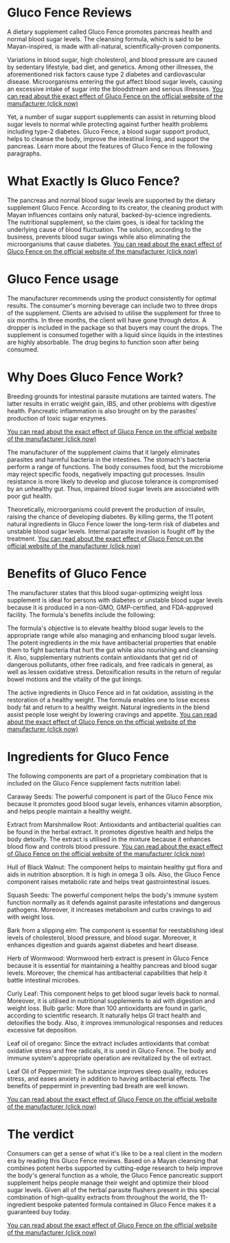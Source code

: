 # Gluco Fence Reviews

A dietary supplement called Gluco Fence promotes pancreas health and normal blood sugar levels. The cleansing formula, which is said to be Mayan-inspired, is made with all-natural, scientifically-proven components.

Variations in blood sugar, high cholesterol, and blood pressure are caused by sedentary lifestyle, bad diet, and genetics. Among other illnesses, the aforementioned risk factors cause type 2 diabetes and cardiovascular disease. Microorganisms entering the gut affect blood sugar levels, causing an excessive intake of sugar into the bloodstream and serious illnesses.
<a href="https://glucofence.com?aff_id=434">You can read about the exact effect of Gluco Fence on the official website of the manufacturer (click now)</a>

Yet, a number of sugar support supplements can assist in returning blood sugar levels to normal while protecting against further health problems including type-2 diabetes. Gluco Fence, a blood sugar support product, helps to cleanse the body, improve the intestinal lining, and support the pancreas. Learn more about the features of Gluco Fence in the following paragraphs.

# What Exactly Is Gluco Fence?

The pancreas and normal blood sugar levels are supported by the dietary supplement Gluco Fence. According to its creator, the cleaning product with Mayan influences contains only natural, backed-by-science ingredients. The nutritional supplement, so the claim goes, is ideal for tackling the underlying cause of blood fluctuation. The solution, according to the business, prevents blood sugar swings while also eliminating the microorganisms that cause diabetes.
<a href="https://glucofence.com?aff_id=434">You can read about the exact effect of Gluco Fence on the official website of the manufacturer (click now)</a>

#  Gluco Fence usage

The manufacturer recommends using the product consistently for optimal results. The consumer's morning beverage can include two to three drops of the supplement. Clients are advised to utilise the supplement for three to six months. In three months, the client will have gone through detox.
A dropper is included in the package so that buyers may count the drops. The supplement is consumed together with a liquid since liquids in the intestines are highly absorbable. The drug begins to function soon after being consumed.

# Why Does Gluco Fence Work?

Breeding grounds for intestinal parasite mutations are tainted waters. The latter results in erratic weight gain, IBS, and other problems with digestive health. Pancreatic inflammation is also brought on by the parasites' production of toxic sugar enzymes.

<a href="https://glucofence.com?aff_id=434">You can read about the exact effect of Gluco Fence on the official website of the manufacturer (click now)</a>

The manufacturer of the supplement claims that it largely eliminates parasites and harmful bacteria in the intestines. The stomach's bacteria perform a range of functions. The body consumes food, but the microbiome may reject specific foods, negatively impacting gut processes. Insulin resistance is more likely to develop and glucose tolerance is compromised by an unhealthy gut. Thus, impaired blood sugar levels are associated with poor gut health.

Theoretically, microorganisms could prevent the production of insulin, raising the chance of developing diabetes. By killing germs, the 11 potent natural ingredients in Gluco Fence lower the long-term risk of diabetes and unstable blood sugar levels. Internal parasite invasion is fought off by the treatment.
<a href="https://glucofence.com?aff_id=434">You can read about the exact effect of Gluco Fence on the official website of the manufacturer (click now)</a>

# Benefits of Gluco Fence

The manufacturer states that this blood sugar-optimizing weight loss supplement is ideal for persons with diabetes or unstable blood sugar levels because it is produced in a non-GMO, GMP-certified, and FDA-approved facility. The formula's benefits include the following:

The formula's objective is to elevate healthy blood sugar levels to the appropriate range while also managing and enhancing blood sugar levels. The potent ingredients in the mix have antibacterial properties that enable them to fight bacteria that hurt the gut while also nourishing and cleansing it. Also, supplementary nutrients contain antioxidants that get rid of dangerous pollutants, other free radicals, and free radicals in general, as well as lessen oxidative stress. Detoxification results in the return of regular bowel motions and the vitality of the gut linings.

The active ingredients in Gluco Fence aid in fat oxidation, assisting in the restoration of a healthy weight. The formula enables one to lose excess body fat and return to a healthy weight. Natural ingredients in the blend assist people lose weight by lowering cravings and appetite.
<a href="https://glucofence.com?aff_id=434">You can read about the exact effect of Gluco Fence on the official website of the manufacturer (click now)</a>

# Ingredients for Gluco Fence

The following components are part of a proprietary combination that is included on the Gluco Fence supplement facts nutrition label:

Caraway Seeds: The powerful component is part of the Gluco Fence mix because it promotes good blood sugar levels, enhances vitamin absorption, and helps people maintain a healthy weight.

Extract from Marshmallow Root: Antioxidants and antibacterial qualities can be found in the herbal extract. It promotes digestive health and helps the body detoxify. The extract is utilised in the mixture because it enhances blood flow and controls blood pressure.
<a href="https://glucofence.com?aff_id=434">You can read about the exact effect of Gluco Fence on the official website of the manufacturer (click now)</a>

Hull of Black Walnut: The component helps to maintain healthy gut flora and aids in nutrition absorption. It is high in omega 3 oils. Also, the Gluco Fence component raises metabolic rate and helps treat gastrointestinal issues.

Squash Seeds: The powerful component helps the body's immune system function normally as it defends against parasite infestations and dangerous pathogens. Moreover, it increases metabolism and curbs cravings to aid with weight loss.

Bark from a slipping elm: The component is essential for reestablishing ideal levels of cholesterol, blood pressure, and blood sugar. Moreover, it enhances digestion and guards against diabetes and heart disease.

Herb of Wormwood: Wormwood herb extract is present in Gluco Fence because it is essential for maintaining a healthy pancreas and blood sugar levels. Moreover, the chemical has antibacterial capabilities that help it battle intestinal microbes.

Curly Leaf: This component helps to get blood sugar levels back to normal. Moreover, it is utilised in nutritional supplements to aid with digestion and weight loss.
Bulb garlic: More than 100 antioxidants are found in garlic, according to scientific research. It naturally helps GI tract health and detoxifies the body. Also, it improves immunological responses and reduces excessive fat deposition.

Leaf oil of oregano: Since the extract includes antioxidants that combat oxidative stress and free radicals, it is used in Gluco Fence. The body and immune system's appropriate operation are revitalized by the oil extract.

Leaf Oil of Peppermint: The substance improves sleep quality, reduces stress, and eases anxiety in addition to having antibacterial effects. The benefits of peppermint in preventing bad breath are well known.

<a href="https://glucofence.com?aff_id=434">You can read about the exact effect of Gluco Fence on the official website of the manufacturer (click now)</a>

# The verdict

Consumers can get a sense of what it's like to be a real client in the modern era by reading this Gluco Fence reviews. Based on a Mayan cleansing that combines potent herbs supported by cutting-edge research to help improve the body's general function as a whole, the Gluco Fence pancreatic support supplement helps people manage their weight and optimize their blood sugar levels.
Given all of the herbal parasite flushers present in this special combination of high-quality extracts from throughout the world, the 11-ingredient bespoke patented formula contained in Gluco Fence makes it a guaranteed buy today.

<a href="https://glucofence.com?aff_id=434">You can read about the exact effect of Gluco Fence on the official website of the manufacturer (click now)</a>


